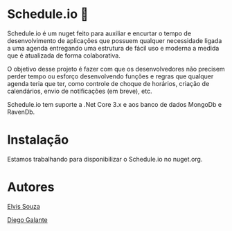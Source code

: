 # Schedule.io 📅
 
Schedule.io é um nuget feito para auxiliar e encurtar o tempo de desenvolvimento de aplicações que possuem qualquer necessidade ligada a uma agenda entregando uma estrutura de fácil uso e moderna a medida que é atualizada de forma colaborativa.
 
O objetivo desse projeto é fazer com que os desenvolvedores não precisem perder tempo ou esforço desenvolvendo funções e regras que qualquer agenda teria que ter, como controle de choque de horários, criação de calendários, envio de notificações (em breve), etc.
 
Schedule.io tem suporte a .Net Core 3.x e aos banco de dados MongoDb e RavenDb.

# Instalação
Estamos trabalhando para disponibilizar o Schedule.io no nuget.org.

# Autores

[Elvis Souza](https://www.linkedin.com/in/elvissouza/)

[Diego Galante](https://www.linkedin.com/in/diego-galante/)
